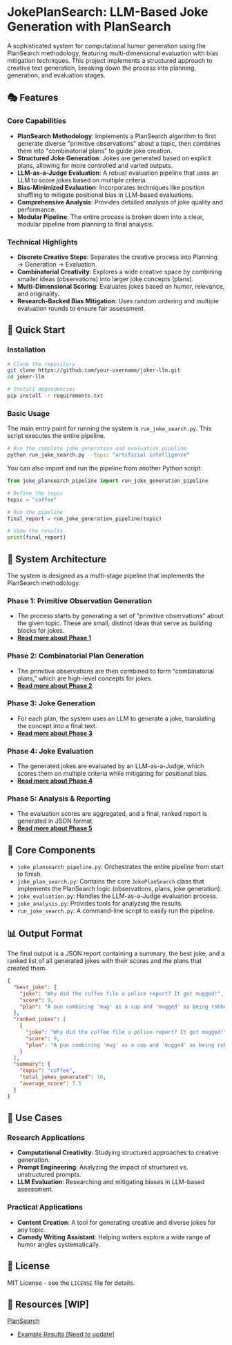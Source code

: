 # JokePlanSearch: LLM-Based Joke Generation with PlanSearch

A sophisticated system for computational humor generation using the PlanSearch methodology, featuring multi-dimensional evaluation with bias mitigation techniques. This project implements a structured approach to creative text generation, breaking down the process into planning, generation, and evaluation stages.

## 🎭 Features

### Core Capabilities
- **PlanSearch Methodology**: Implements a PlanSearch algorithm to first generate diverse "primitive observations" about a topic, then combines them into "combinatorial plans" to guide joke creation.
- **Structured Joke Generation**: Jokes are generated based on explicit plans, allowing for more controlled and varied outputs.
- **LLM-as-a-Judge Evaluation**: A robust evaluation pipeline that uses an LLM to score jokes based on multiple criteria.
- **Bias-Minimized Evaluation**: Incorporates techniques like position shuffling to mitigate positional bias in LLM-based evaluations.
- **Comprehensive Analysis**: Provides detailed analysis of joke quality and performance.
- **Modular Pipeline**: The entire process is broken down into a clear, modular pipeline from planning to final analysis.

### Technical Highlights
- **Discrete Creative Steps**: Separates the creative process into Planning → Generation → Evaluation.
- **Combinatorial Creativity**: Explores a wide creative space by combining smaller ideas (observations) into larger joke concepts (plans).
- **Multi-Dimensional Scoring**: Evaluates jokes based on humor, relevance, and originality.
- **Research-Backed Bias Mitigation**: Uses random ordering and multiple evaluation rounds to ensure fair assessment.

## 🚀 Quick Start

### Installation

```bash
# Clone the repository
git clone https://github.com/your-username/joker-llm.git
cd joker-llm

# Install dependencies
pip install -r requirements.txt
```

### Basic Usage

The main entry point for running the system is `run_joke_search.py`. This script executes the entire pipeline.

```bash
# Run the complete joke generation and evaluation pipeline
python run_joke_search.py --topic "artificial intelligence"
```

You can also import and run the pipeline from another Python script:

```python
from joke_plansearch_pipeline import run_joke_generation_pipeline

# Define the topic
topic = "coffee"

# Run the pipeline
final_report = run_joke_generation_pipeline(topic)

# View the results
print(final_report)
```

## 📖 System Architecture

The system is designed as a multi-stage pipeline that implements the PlanSearch methodology.

### Phase 1: Primitive Observation Generation
- The process starts by generating a set of "primitive observations" about the given topic. These are small, distinct ideas that serve as building blocks for jokes.
- **[Read more about Phase 1](./phase1_observations.md)**

### Phase 2: Combinatorial Plan Generation
- The primitive observations are then combined to form "combinatorial plans," which are high-level concepts for jokes.
- **[Read more about Phase 2](./phase2_plans.md)**

### Phase 3: Joke Generation
- For each plan, the system uses an LLM to generate a joke, translating the concept into a final text.
- **[Read more about Phase 3](./phase3_generation.md)**

### Phase 4: Joke Evaluation
- The generated jokes are evaluated by an LLM-as-a-Judge, which scores them on multiple criteria while mitigating for positional bias.
- **[Read more about Phase 4](./phase4_evaluation.md)**

### Phase 5: Analysis & Reporting
- The evaluation scores are aggregated, and a final, ranked report is generated in JSON format.
- **[Read more about Phase 5](./phase5_analysis.md)**

## 🔧 Core Components

-   `joke_plansearch_pipeline.py`: Orchestrates the entire pipeline from start to finish.
-   `joke_plan_search.py`: Contains the core `JokePlanSearch` class that implements the PlanSearch logic (observations, plans, joke generation).
-   `joke_evaluation.py`: Handles the LLM-as-a-Judge evaluation process.
-   `joke_analysis.py`: Provides tools for analyzing the results.
-   `run_joke_search.py`: A command-line script to easily run the pipeline.

## 📊 Output Format

The final output is a JSON report containing a summary, the best joke, and a ranked list of all generated jokes with their scores and the plans that created them.

```json
{
  "best_joke": {
    "joke": "Why did the coffee file a police report? It got mugged!",
    "score": 9,
    "plan": "A pun combining 'mug' as a cup and 'mugged' as being robbed."
  },
  "ranked_jokes": [
    {
      "joke": "Why did the coffee file a police report? It got mugged!",
      "score": 9,
      "plan": "A pun combining 'mug' as a cup and 'mugged' as being robbed."
    }
  ],
  "summary": {
    "topic": "coffee",
    "total_jokes_generated": 10,
    "average_score": 7.5
  }
}
```

## 🎯 Use Cases

### Research Applications
- **Computational Creativity**: Studying structured approaches to creative generation.
- **Prompt Engineering**: Analyzing the impact of structured vs. unstructured prompts.
- **LLM Evaluation**: Researching and mitigating biases in LLM-based assessment.

### Practical Applications
- **Content Creation**: A tool for generating creative and diverse jokes for any topic.
- **Comedy Writing Assistant**: Helping writers explore a wide range of humor angles systematically.

## 📄 License

MIT License - see the `LICENSE` file for details.

## 🔗 Resources [WIP]


[PlanSearch](https://arxiv.org/pdf/2409.03733)
- [Example Results [Need to update]](link-to-examples)